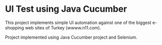 # UI Test using Java Cucumber
This project implements simple UI automation against one of the biggest e-shopping web sites of Turkey (wwww.n11.com).

Project implemented using Java Cucumber project and Selenium.
